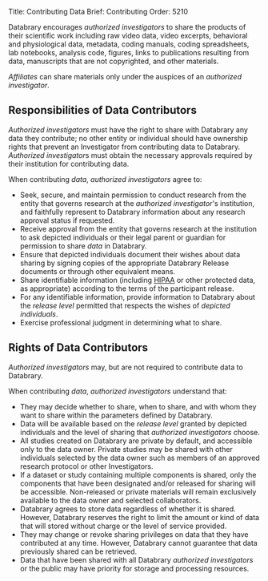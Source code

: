 Title: Contributing Data 
Brief: Contributing
Order: 5210

Databrary encourages *authorized investigators* to share the products of their scientific work including raw video data, video excerpts, behavioral and physiological data, metadata, coding manuals, coding spreadsheets, lab notebooks, analysis code, figures, links to publications resulting from data, manuscripts that are not copyrighted, and other materials.

*Affiliates* can share materials only under the auspices of an *authorized investigator*.

## Responsibilities of Data Contributors

*Authorized investigators* must have the right to share with Databrary any data they contribute; no other entity or individual should have ownership rights that prevent an Investigator from contributing data to Databrary. *Authorized investigator*s must obtain the necessary approvals required by their institution for contributing data.

When contributing *data*, *authorized investigators* agree to:

- Seek, secure, and maintain permission to conduct research from the entity that governs research at the *authorized investigator*'s institution, and faithfully represent to Databrary information about any research approval status if requested.
- Receive approval from the entity that governs research at the institution to ask depicted individuals or their legal parent or guardian for permission to share *data* in Databrary. 
- Ensure that depicted individuals document their wishes about data sharing by signing copies of the appropriate Databrary Release documents or through other equivalent means. 
- Share identifiable information (including [HIPAA]() or other protected data, as appropriate) according to the terms of the participant release.
- For any identifiable information, provide information to Databrary about the *release level* permitted that respects the wishes of *depicted individuals*.
- Exercise professional judgment in determining what to share.

## Rights of Data Contributors
*Authorized investigators* may, but are not required to contribute data to Databrary. 

When contributing *data*, *authorized investigators* understand that: 

- They may decide whether to share, when to share, and with whom they want to share within the parameters defined by Databrary.
- Data will be available based on the *release level* granted by depicted individuals and the level of sharing that *authorized investigators* choose. 
- All studies created on Databrary are private by default, and accessible only to the data owner. 
Private studies may be shared with other individuals selected by the data owner such as members of an approved research protocol or other Investigators.
- If a dataset or study containing multiple components is shared, only the components that have been designated and/or released for sharing will be accessible. Non-released or private materials will remain exclusively available to the data owner and selected collaborators.
- Databrary agrees to store data regardless of whether it is shared. However, Databrary reserves the right to limit the amount or kind of data that will stored without charge or the level of service provided. 
- They may change or revoke sharing privileges on data that they have contributed at any time. However, Databrary cannot guarantee that data previously shared can be retrieved.
- Data that have been shared with all Databrary *authorized investigators* or the public may have priority for storage and processing resources.